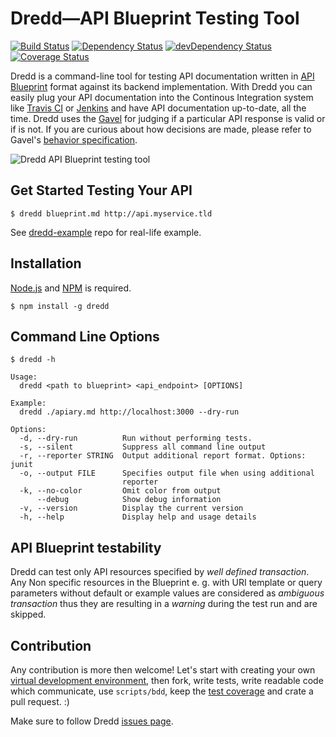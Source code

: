 # Dredd—API Blueprint Testing Tool

[![Build Status](https://travis-ci.org/apiaryio/dredd.png?branch=master)](https://travis-ci.org/apiaryio/dredd)
[![Dependency Status](https://david-dm.org/apiaryio/dredd.png)](https://david-dm.org/apiaryio/dredd)
[![devDependency Status](https://david-dm.org/apiaryio/dredd/dev-status.png)](https://david-dm.org/apiaryio/dredd#info=devDependencies)
[![Coverage Status](https://coveralls.io/repos/apiaryio/dredd/badge.png?branch=master)](https://coveralls.io/r/apiaryio/dredd?branch=master)


Dredd is a command-line tool for testing API documentation written in [API Blueprint][] format against its backend implementation. With Dredd you can easily plug your API documentation into the Continous Integration system like [Travis CI][] or [Jenkins][] and have API documentation up-to-date, all the time. Dredd uses the [Gavel][] for judging if a particular API response is valid or if is not. If you are curious about how decisions are made, please refer to Gavel's [behavior specification][].

![Dredd API Blueprint testing tool](https://raw.github.com/apiaryio/dredd/master/img/Dredd.png?login=netmilk&token=5353a4150671cc21623b2a42354c0fdb)

## Get Started Testing Your API

    $ dredd blueprint.md http://api.myservice.tld

See [dredd-example](https://github.com/apiaryio/dredd-example) repo for real-life example.

## Installation
[Node.js][] and [NPM][] is required.

    $ npm install -g dredd

[Node.js]: https://npmjs.org/
[NPM]: https://npmjs.org/

## Command Line Options

    $ dredd -h

    Usage:
      dredd <path to blueprint> <api_endpoint> [OPTIONS]

    Example:
      dredd ./apiary.md http://localhost:3000 --dry-run

    Options:
      -d, --dry-run          Run without performing tests.
      -s, --silent           Suppress all command line output
      -r, --reporter STRING  Output additional report format. Options: junit
      -o, --output FILE      Specifies output file when using additional
                             reporter
      -k, --no-color         Omit color from output
          --debug            Show debug information
      -v, --version          Display the current version
      -h, --help             Display help and usage details

## API Blueprint testability
Dredd can test only API resources specified by *well defined transaction*. Any Non specific resources in the Blueprint e. g. with URI template or query parameters without default or example values are considered as *ambiguous transaction* thus they are resulting in a *warning* during the test run and are skipped.

## Contribution

Any contribution is more then welcome! Let's start with creating your own [virtual development environment][vde], then fork, write  tests, write readable code which communicate, use `scripts/bdd`, keep the [test coverage] and crate a pull request. :)

Make sure to follow Dredd [issues page][issues].

[API Blueprint]: http://apiblueprint.org/
[test coverage]: https://coveralls.io/r/apiaryio/dredd?branch=master
[Travis CI]: https://travis-ci.org/
[Jenkins]: http://jenkins-ci.org/
[Gavel]: http://blog.apiary.io/2013/07/24/Bam-this-is-Gavel/
[behavior specification]: https://www.relishapp.com/apiary/gavel/docs
[vde]: https://github.com/apiaryio/dredd/blob/master/VirtualDevelopmentEnvironment.md
[issues]: https://github.com/apiaryio/dredd/issues?state=open